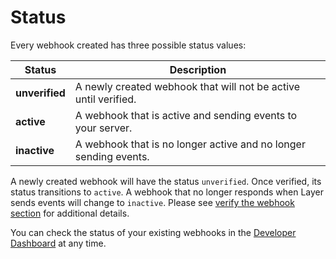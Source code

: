 # Status

Every webhook created has three possible status values:

| Status | Description |
|--------|--------------|
| **unverified** | A newly created webhook that will not be active until verified. |
| **active**     | A webhook that is active and sending events to your server. |
| **inactive** | A webhook that is no longer active and no longer sending events. |

A newly created webhook will have the status `unverified`. Once verified, its status transitions to `active`.  A webhook that no longer responds when Layer sends events will change to `inactive`.  Please see [verify the webhook section](/docs/webhooks/rest#verify-the-webhook) for additional details.

You can check the status of your existing webhooks in the [Developer Dashboard](https://developer.layer.com/projects/integrations) at any time.

